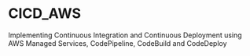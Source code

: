 # CICD_AWS
Implementing Continuous Integration and Continuous Deployment using AWS Managed Services, CodePipeline, CodeBuild and CodeDeploy
